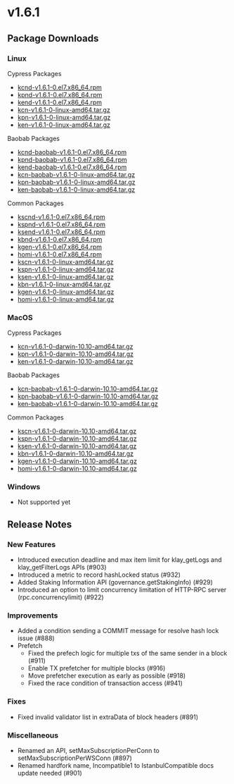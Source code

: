 # v1.6.1

## Package Downloads <a href="#package-downloads" id="package-downloads"></a>

### Linux <a href="#linux" id="linux"></a>

Cypress Packages

* [kcnd-v1.6.1-0.el7.x86\_64.rpm](https://packages.klaytn.net/klaytn/v1.6.1/kcnd-v1.6.1-0.el7.x86\_64.rpm)
* [kpnd-v1.6.1-0.el7.x86\_64.rpm](https://packages.klaytn.net/klaytn/v1.6.1/kpnd-v1.6.1-0.el7.x86\_64.rpm)
* [kend-v1.6.1-0.el7.x86\_64.rpm](https://packages.klaytn.net/klaytn/v1.6.1/kend-v1.6.1-0.el7.x86\_64.rpm)
* [kcn-v1.6.1-0-linux-amd64.tar.gz](https://packages.klaytn.net/klaytn/v1.6.1/kcn-v1.6.1-0-linux-amd64.tar.gz)
* [kpn-v1.6.1-0-linux-amd64.tar.gz](https://packages.klaytn.net/klaytn/v1.6.1/kpn-v1.6.1-0-linux-amd64.tar.gz)
* [ken-v1.6.1-0-linux-amd64.tar.gz](https://packages.klaytn.net/klaytn/v1.6.1/ken-v1.6.1-0-linux-amd64.tar.gz)

Baobab Packages

* [kcnd-baobab-v1.6.1-0.el7.x86\_64.rpm](https://packages.klaytn.net/klaytn/v1.6.1/kcnd-baobab-v1.6.1-0.el7.x86\_64.rpm)
* [kpnd-baobab-v1.6.1-0.el7.x86\_64.rpm](https://packages.klaytn.net/klaytn/v1.6.1/kpnd-baobab-v1.6.1-0.el7.x86\_64.rpm)
* [kend-baobab-v1.6.1-0.el7.x86\_64.rpm](https://packages.klaytn.net/klaytn/v1.6.1/kend-baobab-v1.6.1-0.el7.x86\_64.rpm)
* [kcn-baobab-v1.6.1-0-linux-amd64.tar.gz](https://packages.klaytn.net/klaytn/v1.6.1/kcn-baobab-v1.6.1-0-linux-amd64.tar.gz)
* [kpn-baobab-v1.6.1-0-linux-amd64.tar.gz](https://packages.klaytn.net/klaytn/v1.6.1/kpn-baobab-v1.6.1-0-linux-amd64.tar.gz)
* [ken-baobab-v1.6.1-0-linux-amd64.tar.gz](https://packages.klaytn.net/klaytn/v1.6.1/ken-baobab-v1.6.1-0-linux-amd64.tar.gz)

Common Packages

* [kscnd-v1.6.1-0.el7.x86\_64.rpm](https://packages.klaytn.net/klaytn/v1.6.1/kscnd-v1.6.1-0.el7.x86\_64.rpm)
* [kspnd-v1.6.1-0.el7.x86\_64.rpm](https://packages.klaytn.net/klaytn/v1.6.1/kspnd-v1.6.1-0.el7.x86\_64.rpm)
* [ksend-v1.6.1-0.el7.x86\_64.rpm](https://packages.klaytn.net/klaytn/v1.6.1/ksend-v1.6.1-0.el7.x86\_64.rpm)
* [kbnd-v1.6.1-0.el7.x86\_64.rpm](https://packages.klaytn.net/klaytn/v1.6.1/kbnd-v1.6.1-0.el7.x86\_64.rpm)
* [kgen-v1.6.1-0.el7.x86\_64.rpm](https://packages.klaytn.net/klaytn/v1.6.1/kgen-v1.6.1-0.el7.x86\_64.rpm)
* [homi-v1.6.1-0.el7.x86\_64.rpm](https://packages.klaytn.net/klaytn/v1.6.1/homi-v1.6.1-0.el7.x86\_64.rpm)
* [kscn-v1.6.1-0-linux-amd64.tar.gz](https://packages.klaytn.net/klaytn/v1.6.1/kscn-v1.6.1-0-linux-amd64.tar.gz)
* [kspn-v1.6.1-0-linux-amd64.tar.gz](https://packages.klaytn.net/klaytn/v1.6.1/kspn-v1.6.1-0-linux-amd64.tar.gz)
* [ksen-v1.6.1-0-linux-amd64.tar.gz](https://packages.klaytn.net/klaytn/v1.6.1/ksen-v1.6.1-0-linux-amd64.tar.gz)
* [kbn-v1.6.1-0-linux-amd64.tar.gz](https://packages.klaytn.net/klaytn/v1.6.1/kbn-v1.6.1-0-linux-amd64.tar.gz)
* [kgen-v1.6.1-0-linux-amd64.tar.gz](https://packages.klaytn.net/klaytn/v1.6.1/kgen-v1.6.1-0-linux-amd64.tar.gz)
* [homi-v1.6.1-0-linux-amd64.tar.gz](https://packages.klaytn.net/klaytn/v1.6.1/homi-v1.6.1-0-linux-amd64.tar.gz)

### MacOS <a href="#macos" id="macos"></a>

Cypress Packages

* [kcn-v1.6.1-0-darwin-10.10-amd64.tar.gz](https://packages.klaytn.net/klaytn/v1.6.1/kcn-v1.6.1-0-darwin-10.10-amd64.tar.gz)
* [kpn-v1.6.1-0-darwin-10.10-amd64.tar.gz](https://packages.klaytn.net/klaytn/v1.6.1/kpn-v1.6.1-0-darwin-10.10-amd64.tar.gz)
* [ken-v1.6.1-0-darwin-10.10-amd64.tar.gz](https://packages.klaytn.net/klaytn/v1.6.1/ken-v1.6.1-0-darwin-10.10-amd64.tar.gz)

Baobab Packages

* [kcn-baobab-v1.6.1-0-darwin-10.10-amd64.tar.gz](https://packages.klaytn.net/klaytn/v1.6.1/kcn-baobab-v1.6.1-0-darwin-10.10-amd64.tar.gz)
* [kpn-baobab-v1.6.1-0-darwin-10.10-amd64.tar.gz](https://packages.klaytn.net/klaytn/v1.6.1/kpn-baobab-v1.6.1-0-darwin-10.10-amd64.tar.gz)
* [ken-baobab-v1.6.1-0-darwin-10.10-amd64.tar.gz](https://packages.klaytn.net/klaytn/v1.6.1/ken-baobab-v1.6.1-0-darwin-10.10-amd64.tar.gz)

Common Packages

* [kscn-v1.6.1-0-darwin-10.10-amd64.tar.gz](https://packages.klaytn.net/klaytn/v1.6.1/kscn-v1.6.1-0-darwin-10.10-amd64.tar.gz)
* [kspn-v1.6.1-0-darwin-10.10-amd64.tar.gz](https://packages.klaytn.net/klaytn/v1.6.1/kspn-v1.6.1-0-darwin-10.10-amd64.tar.gz)
* [ksen-v1.6.1-0-darwin-10.10-amd64.tar.gz](https://packages.klaytn.net/klaytn/v1.6.1/ksen-v1.6.1-0-darwin-10.10-amd64.tar.gz)
* [kbn-v1.6.1-0-darwin-10.10-amd64.tar.gz](https://packages.klaytn.net/klaytn/v1.6.1/kbn-v1.6.1-0-darwin-10.10-amd64.tar.gz)
* [kgen-v1.6.1-0-darwin-10.10-amd64.tar.gz](https://packages.klaytn.net/klaytn/v1.6.1/kgen-v1.6.1-0-darwin-10.10-amd64.tar.gz)
* [homi-v1.6.1-0-darwin-10.10-amd64.tar.gz](https://packages.klaytn.net/klaytn/v1.6.1/homi-v1.6.1-0-darwin-10.10-amd64.tar.gz)

### Windows <a href="#windows" id="windows"></a>

* Not supported yet

## Release Notes <a href="#release-notes" id="release-notes"></a>

### New Features

* Introduced execution deadline and max item limit for klay\_getLogs and klay\_getFilterLogs APIs (#903)
* Introduced a metric to record hashLocked status (#932)
* Added Staking Information API (governance.getStakingInfo) (#929)
* Introduced an option to limit concurrency limitation of HTTP-RPC server (rpc.concurrencylimit) (#922)

### Improvements

* Added a condition sending a COMMIT message for resolve hash lock issue (#888)
* Prefetch
  * Fixed the prefech logic for multiple txs of the same sender in a block (#911)
  * Enable TX prefetcher for multiple blocks (#916)
  * Move prefetcher execution as early as possible (#918)
  * Fixed the race condition of transaction access (#941)

### Fixes

* Fixed invalid validator list in extraData of block headers (#891)

### Miscellaneous

* Renamed an API, setMaxSubscriptionPerConn to setMaxSubscriptionPerWSConn (#897)
* Renamed hardfork name, Incompatible1 to IstanbulCompatible docs update needed (#901)
